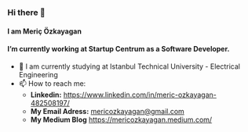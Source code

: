 ### Hi there 👋

#### I am Meriç Özkayagan

#### I’m currently working at Startup Centrum as a Software Developer.

- 🔭 I am currently studying at Istanbul Technical University - Electrical Engineering
- 📫 How to reach me:
    * **Linkedin:** https://www.linkedin.com/in/meric-ozkayagan-482508197/
    * **My Email Adress:** mericozkayagan@gmail.com
    *  **My Medium Blog** https://mericozkayagan.medium.com/

